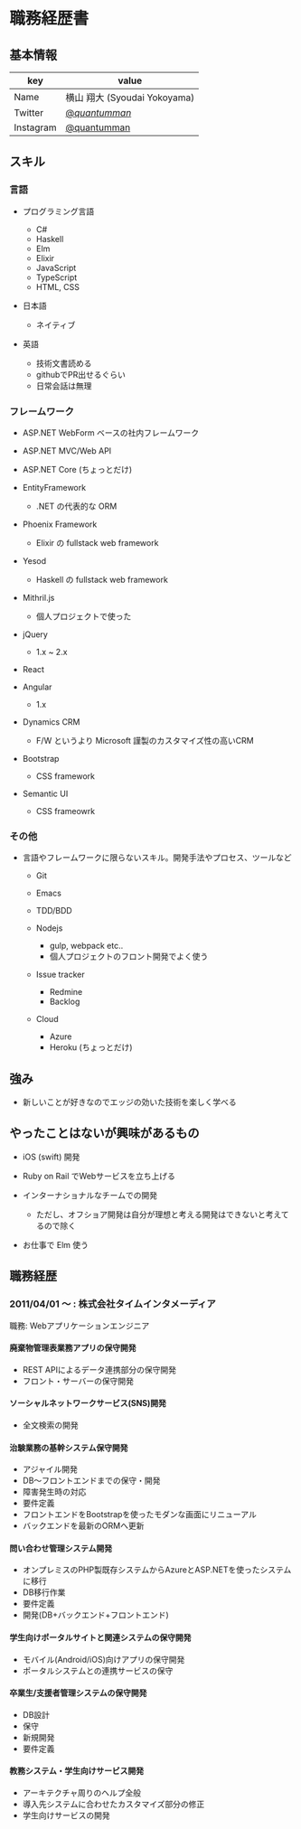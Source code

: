 # 職務経歴書

## 基本情報

key       | value
--------- | ----------------------------------------------------
Name      | 横山 翔大 (Syoudai Yokoyama)
Twitter   | [@_quantumman_](https://twitter.com/_quantumman_)
Instagram | [@quantumman](https://www.instagram.com/quantumman/)

## スキル

### 言語

- プログラミング言語

  - C#
  - Haskell
  - Elm
  - Elixir
  - JavaScript
  - TypeScript
  - HTML, CSS

- 日本語

  - ネイティブ

- 英語

  - 技術文書読める
  - githubでPR出せるぐらい
  - 日常会話は無理

### フレームワーク

- ASP.NET WebForm ベースの社内フレームワーク
- ASP.NET MVC/Web API
- ASP.NET Core (ちょっとだけ)
- EntityFramework

  - .NET の代表的な ORM

- Phoenix Framework

  - Elixir の fullstack web framework

- Yesod

  - Haskell の fullstack web framework

- Mithril.js

  - 個人プロジェクトで使った

- jQuery

  - 1.x ~ 2.x

- React

- Angular

  - 1.x

- Dynamics CRM

  - F/W というより Microsoft 謹製のカスタマイズ性の高いCRM

- Bootstrap

  - CSS framework

- Semantic UI

  - CSS frameowrk

### その他

- 言語やフレームワークに限らないスキル。開発手法やプロセス、ツールなど

  - Git
  - Emacs
  - TDD/BDD
  - Nodejs

    - gulp, webpack etc..
    - 個人プロジェクトのフロント開発でよく使う

  - Issue tracker

    - Redmine
    - Backlog

  - Cloud

    - Azure
    - Heroku (ちょっとだけ)

## 強み

- 新しいことが好きなのでエッジの効いた技術を楽しく学べる

## やったことはないが興味があるもの

- iOS (swift) 開発
- Ruby on Rail でWebサービスを立ち上げる
- インターナショナルなチームでの開発

  - ただし、オフショア開発は自分が理想と考える開発はできないと考えてるので除く

- お仕事で Elm 使う

## 職務経歴

### 2011/04/01 〜 : 株式会社タイムインタメーディア

職務: Webアプリケーションエンジニア

#### 廃棄物管理表業務アプリの保守開発

- REST APIによるデータ連携部分の保守開発
- フロント・サーバーの保守開発

#### ソーシャルネットワークサービス(SNS)開発

- 全文検索の開発

#### 治験業務の基幹システム保守開発

- アジャイル開発
- DB〜フロントエンドまでの保守・開発
- 障害発生時の対応
- 要件定義
- フロントエンドをBootstrapを使ったモダンな画面にリニューアル
- バックエンドを最新のORMへ更新

#### 問い合わせ管理システム開発

- オンプレミスのPHP製既存システムからAzureとASP.NETを使ったシステムに移行
- DB移行作業
- 要件定義
- 開発(DB+バックエンド+フロントエンド)

#### 学生向けポータルサイトと関連システムの保守開発

- モバイル(Android/iOS)向けアプリの保守開発
- ポータルシステムとの連携サービスの保守

#### 卒業生/支援者管理システムの保守開発

- DB設計
- 保守
- 新規開発
- 要件定義

#### 教務システム・学生向けサービス開発

- アーキテクチャ周りのヘルプ全般
- 導入先システムに合わせたカスタマイズ部分の修正
- 学生向けサービスの開発
